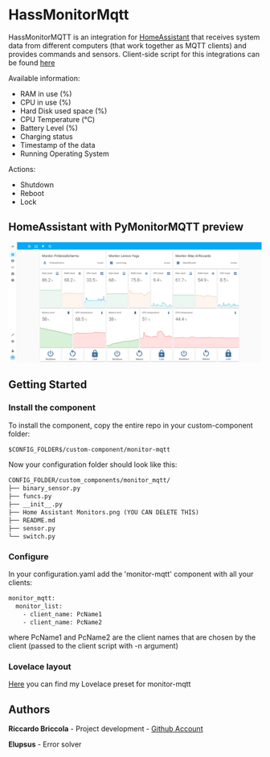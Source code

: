 # HassMonitorMqtt
HassMonitorMQTT is an integration for [HomeAssistant](https://github.com/home-assistant/home-assistant) that receives system data from different computers (that work together as MQTT clients) and provides commands and sensors.
Client-side script for this integrations can be found [here](https://github.com/richibrics/PyMonitorMQTT)

Available information:
* RAM in use (%)
* CPU in use (%)
* Hard Disk used space (%)
* CPU Temperature (°C)
* Battery Level (%)
* Charging status 
* Timestamp of the data
* Running Operating System

Actions:
* Shutdown
* Reboot
* Lock

## HomeAssistant with PyMonitorMQTT preview

![HomeAssistant Example](Home%20Assistant%20Monitors.png?raw=true "HomeAssistant Example")

## Getting Started
### Install the component
To install the component, copy the entire repo in your custom-component folder:

```
$CONFIG_FOLDER$/custom-component/monitor-mqtt
```

Now your configuration folder should look like this:
```
CONFIG_FOLDER/custom_components/monitor_mqtt/
├── binary_sensor.py
├── funcs.py
├── __init__.py
├── Home Assistant Monitors.png (YOU CAN DELETE THIS)
├── README.md
├── sensor.py
└── switch.py

```

### Configure
In your configuration.yaml add the 'monitor-mqtt' component with all your clients:

```
monitor_mqtt:
  monitor_list:
    - client_name: PcName1
    - client_name: PcName2
```
where PcName1 and PcName2 are the client names that are chosen by the client (passed to the client script with -n argument)


### Lovelace layout

[Here](lovelace_card.yaml) you can find my Lovelace preset for monitor-mqtt 

## Authors

**Riccardo Briccola** - Project development - [Github Account](https://github.com/richibrics)

**Elupsus** - Error solver
